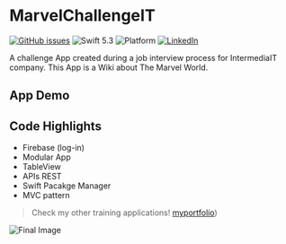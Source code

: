# MarvelChallengeIT

[![GitHub issues](https://img.shields.io/github/issues/santirodriguezaffonso/To-Do-List-iOS?logo=github)](https://github.com/santirodriguezaffonso/To-Do-List-iOS/issues)
![Swift 5.3](https://img.shields.io/badge/Swift-5.6-orange.svg?style=flat)
![Platform](https://img.shields.io/badge/plataform-iOS-white)
[![LinkedIn](https://img.shields.io/badge/LinkedIn-santiagorodriguezaffonso-blue)](https://www.linkedin.com/in/santiagorodriguezaffonso/)

A challenge App created during a job interview process for IntermediaIT company. This App is a Wiki about The Marvel World.

## App Demo


## Code Highlights

- Firebase (log-in)
- Modular App
- TableView
- APIs REST
- Swift Pacakge Manager
- MVC pattern

>Check my other training applications! [myportfolio](https://bit.ly/3zzcQOl))

![Final Image](https://user-images.githubusercontent.com/100100565/172270362-2ff7b9f2-9678-458d-ac36-f5e4f3f7a772.png)
